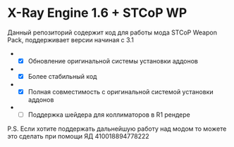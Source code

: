 X-Ray Engine 1.6 + STCoP WP
==========================

Данный репозиторий содержит код для работы мода STCoP Weapon Pack, поддерживает версии начиная с 3.1
* - [x] Обновление оригинальной системы установки аддонов
* - [x] Более стабильный код
* - [x] Полная совместимость с оригинальной системой установки аддонов
* - [ ] Поддержка шейдера для коллиматоров в R1 рендере

P.S. Если хотите поддержать дальнейшую работу над модом то можете это сделать при помощи ЯД 410018894778222
